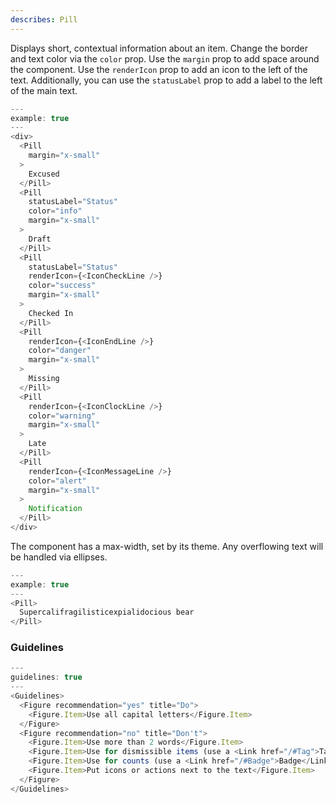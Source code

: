 ```yaml
---
describes: Pill
---
```


Displays short, contextual information about an item. Change the border
and text color via the `color` prop. Use the `margin` prop to add space around
the component. Use the `renderIcon` prop to add an icon to the left of the text. Additionally,
you can use the `statusLabel` prop to add a label to the left of the main text.

```js
---
example: true
---
<div>
  <Pill
    margin="x-small"
  >
    Excused
  </Pill>
  <Pill
    statusLabel="Status"
    color="info"
    margin="x-small"
  >
    Draft
  </Pill>
  <Pill
    statusLabel="Status"
    renderIcon={<IconCheckLine />}
    color="success"
    margin="x-small"
  >
    Checked In
  </Pill>
  <Pill
    renderIcon={<IconEndLine />}
    color="danger"
    margin="x-small"
  >
    Missing
  </Pill>
  <Pill
    renderIcon={<IconClockLine />}
    color="warning"
    margin="x-small"
  >
    Late
  </Pill>
  <Pill
    renderIcon={<IconMessageLine />}
    color="alert"
    margin="x-small"
  >
    Notification
  </Pill>
</div>
```

The component has a max-width, set by its theme. Any overflowing text will
be handled via ellipses.

```js
---
example: true
---
<Pill>
  Supercalifragilisticexpialidocious bear
</Pill>
```

### Guidelines

```js
---
guidelines: true
---
<Guidelines>
  <Figure recommendation="yes" title="Do">
    <Figure.Item>Use all capital letters</Figure.Item>
  </Figure>
  <Figure recommendation="no" title="Don't">
    <Figure.Item>Use more than 2 words</Figure.Item>
    <Figure.Item>Use for dismissible items (use a <Link href="/#Tag">Tag</Link> instead)</Figure.Item>
    <Figure.Item>Use for counts (use a <Link href="/#Badge">Badge</Link> instead)</Figure.Item>
    <Figure.Item>Put icons or actions next to the text</Figure.Item>
  </Figure>
</Guidelines>
```
